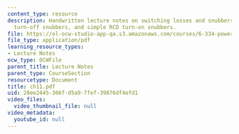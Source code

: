 ```yaml
---
content_type: resource
description: Handwritten lecture notes on switching losses and snubbers, simple RCD
  turn-off snubbers, and simple RCD turn-on snubbers.
file: https://ol-ocw-studio-app-qa.s3.amazonaws.com/courses/6-334-power-electronics-spring-2007/28ee2445366fd5a97fef39876df4efd1_ch11.pdf
file_type: application/pdf
learning_resource_types:
- Lecture Notes
ocw_type: OCWFile
parent_title: Lecture Notes
parent_type: CourseSection
resourcetype: Document
title: ch11.pdf
uid: 28ee2445-366f-d5a9-7fef-39876df4efd1
video_files:
  video_thumbnail_file: null
video_metadata:
  youtube_id: null
---
```

